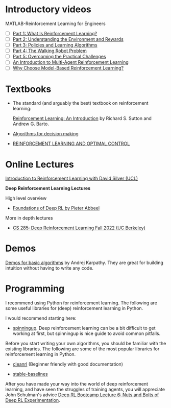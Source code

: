 # Introductory videos

MATLAB-Reinforcement Learning for Engineers
- [ ] [Part 1: What Is Reinforcement Learning?](https://www.youtube.com/watch?v=pc-H4vyg2L4)
- [ ] [Part 2: Understanding the Environment and Rewards](https://www.youtube.com/watch?v=0ODB_DvMiDI)
- [ ] [Part 3: Policies and Learning Algorithms](https://www.youtube.com/watch?v=7cF3VzP5EDI)
- [ ] [Part 4: The Walking Robot Problem](https://www.youtube.com/watch?v=Wypc1a-1ZYA)
- [ ] [Part 5: Overcoming the Practical Challenges](https://www.youtube.com/watch?v=zHV3UcH-nr0)
- [ ] [An Introduction to Multi-Agent Reinforcement Learning](https://www.youtube.com/watch?v=qgb0gyrpiGk)
- [ ] [Why Choose Model-Based Reinforcement Learning?](https://www.youtube.com/watch?v=ztT2ZLWTfXw)

# Textbooks

- The standard (and arguably the best) textbook on reinforcement learning: 
    
    [Reinforcement Learning: An Introduction](http://incompleteideas.net/book/RLbook2020.pdf) by Richard S. Sutton and Andrew G. Barto.

- [Algorithms for decision making](https://algorithmsbook.com)

- [REINFORCEMENT LEARNING AND OPTIMAL CONTROL](http://www.mit.edu/~dimitrib/RLbook.html)

# Online Lectures
[Introduction to Reinforcement Learning with David Silver (UCL)](https://www.deepmind.com/learning-resources/introduction-to-reinforcement-learning-with-david-silver "https://www.deepmind.com/learning-resources/introduction-to-reinforcement-learning-with-david-silver")

**Deep Reinforcement Learning Lectures**

High level overview
- [Foundations of Deep RL by Pieter Abbeel](https://www.youtube.com/playlist?list=PLwRJQ4m4UJjNymuBM9RdmB3Z9N5-0IlY0)

More in depth lectures

- [CS 285: Deep Reinforcement Learning Fall 2022 (UC Berkeley)](https://www.youtube.com/playlist?list=PL_iWQOsE6TfX7MaC6C3HcdOf1g337dlC9)

# Demos

[Demos for basic algorithms](https://cs.stanford.edu/people/karpathy/reinforcejs/index.html) by Andrej Karpathy. They are great for building intuition without having to write any code.

# Programming 

I recommend using Python for reinforcement learning. The following are some useful libraries for (deep) reinforcement learning in Python.

I would recommend starting here:
- [spinningup](https://spinningup.openai.com/en/latest/spinningup/spinningup.html). Deep reinforcement learning can be a bit difficult to get working at first, but spinningup is nice guide to avoid common pitfalls.

Before you start writing your own algorithms, you should be familiar with the existing libraries. The following are some of the most popular libraries for reinforcement learning in Python.
- [cleanrl](https://docs.cleanrl.dev) (Beginner friendly with good documentation)

- [stable-baselines](https://stable-baselines.readthedocs.io)

After you have made your way into the world of deep reinforcement learning, and have seen the struggles of training agents, you will appreciate John Schulman's advice [Deep RL Bootcamp Lecture 6: Nuts and Bolts of Deep RL Experimentation](https://www.youtube.com/watch?v=ggqnxyjaKe4).


